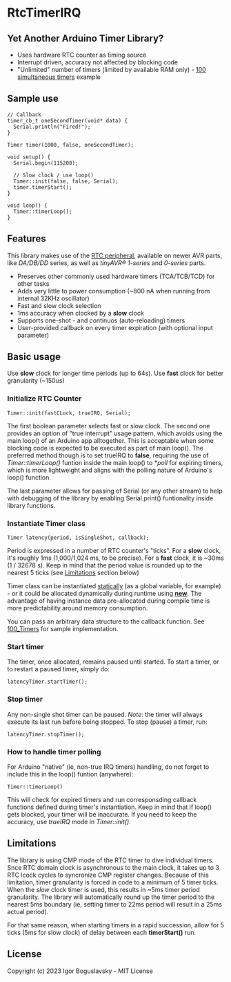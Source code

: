 # RtcTimerIRQ

## Yet Another Arduino Timer Library?
* Uses hardware RTC counter as timing source
* Interrupt driven, accuracy not affected by blocking code
* "Unlimited" number of timers (limited by available RAM only) - [100 simultaneous timers](https://github.com/iboguslavsky/RTC_Timer_IRQ/edit/main/README.md) example

## Sample use
```
// Callback
timer_cb_t oneSecondTimer(void* data) {
  Serial.println("Fired!");
}

Timer timer(1000, false, oneSecondTimer);

void setup() {
  Serial.begin(115200);

  // Slow clock / use loop()
  Timer::init(false, false, Serial);
  timer.timerStart();
}

void loop() {
  Timer::timerLoop();
}
```

## Features
This library makes use of the [RTC peripheral](https://onlinedocs.microchip.com/oxy/GUID-8CE4FE13-3B15-43FE-A86C-FC8177202CD3-en-US-6/GUID-5EFC8FBF-DD40-43CB-898A-D0EAD386D90D.html), available on newer AVR parts, like *DA/DB/DD* series, as well as *tinyAVR® 1-series* and *0-series* parts. 

* Preserves other commonly used hardware timers (TCA/TCB/TCD) for other tasks
* Adds very little to power consumption (~800 nA when running from internal 32KHz oscillator)
* Fast and slow clock selection
* 1ms accuracy when clocked by a **slow** clock
* Supports one-shot - and continuos (auto-reloading) timers
* User-provided callback on every timer expiration (with optional input parameter)

## Basic usage
Use **slow** clock for longer time periods (up to 64s). Use **fast** clock for better granularity (~150us)

### Initialize RTC Counter
```
Timer::init(fastCLock, trueIRQ, Serial);
```
The first boolean parameter selects fast or slow clock. The second one provides an option of "true interrupt" usage pattern, which avoids using the main loop() of an Arduino app alltogether. This is acceptable when some blocking code is expected to be executed as part of main loop(). The preferred method though is to set trueIRQ to __false__, requiring the use of _Timer::timerLoop()_ funtion inside the main loop() to **poll* for expiring timers, which is more lightweight and aligns with the polling nature of Arduino's loop() function.

The last parameter allows for passing of Serial (or any other stream) to help with debugging of the library by enabling Serial.print() funtionality inside library functions.

### Instantiate Timer class
```
Timer latency(period, isSingleShot, callback);
```
Period is expressed in a number of RTC counter's "ticks". For a **slow** clock, it's roughly 1ms (1,000/1,024 ms, to be precise). For a **fast** clock, it is ~30ms (1 / 32678 s). Keep in mind that the period value is rounded up to the nearest 5 ticks (see [Limitations](https://github.com/iboguslavsky/RTC_Timer_IRQ/blob/main/README.md#limitations) section below)

Timer class can be instantiated [statically](https://github.com/iboguslavsky/RTC_Timer_IRQ/tree/main/examples/one_shot) (as a global variable, for example) - or it could be allocated dynamically during runtime using [**new**](https://github.com/iboguslavsky/RTC_Timer_IRQ/edit/main/README.md). The advantage of having instance data pre-allocated during compile time is more predictability around memory consumption.

You can pass an arbitrary data structure to the callback function. See [100_Timers](https://github.com/iboguslavsky/RTC_Timer_IRQ/edit/main/README.md) for sample implementation.

### Start timer
The timer, once allocated, remains paused until started. To start a timer, or to restart a paused timer, simply do:
```
latencyTimer.startTimer();
```

### Stop timer
Any non-single shot timer can be paused. _Note_: the timer will always execute its last run before being stopped. To stop (pause) a timer, run:
```
latencyTimer.stopTimer();
```

### How to handle timer polling
For  Arduino "native" (ie, non-true IRQ timers) handling, do not forget to include this in the loop() funtion (anywhere):
```
Timer::timerLoop()
```
This will check for expired timers and run corresponsding callback functions defined during timer's instantiation. Keep in mind that if loop() gets blocked, your timer will be inaccurate. If you need to keep the accuracy, use *trueIRQ* mode in _Timer::init()_.

## Limitations
The library is using CMP mode of the RTC timer to dive individual timers. Snce RTC domain clock is asynchronous to the main clock, it takes up to 3 RTC lcock cycles to syncronize CMP register changes. Because of this limitation, timer granularity is forced in code to a minimum of 5 timer ticks. When the *slow* clock timer is used, this results in ~5ms timer period granularity. The library will automatically round up the timer period to the nearest 5ms boundary (ie, setting timer to 22ms period will result in a 25ms actual period).

For that same reason, when starting timers in a rapid succession, allow for 5 ticks (5ms for slow clock) of delay between each __timerStart()__ run.

## License

Copyright (c) 2023 Igor Boguslavsky - MIT License
